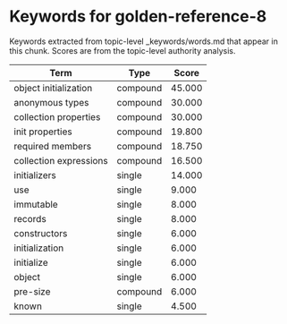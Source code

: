 # Keywords for golden-reference-8

Keywords extracted from topic-level _keywords/words.md that appear in this chunk.
Scores are from the topic-level authority analysis.

| Term | Type | Score |
|------|------|-------|
| object initialization | compound | 45.000 |
| anonymous types | compound | 30.000 |
| collection properties | compound | 30.000 |
| init properties | compound | 19.800 |
| required members | compound | 18.750 |
| collection expressions | compound | 16.500 |
| initializers | single | 14.000 |
| use | single | 9.000 |
| immutable | single | 8.000 |
| records | single | 8.000 |
| constructors | single | 6.000 |
| initialization | single | 6.000 |
| initialize | single | 6.000 |
| object | single | 6.000 |
| pre-size | compound | 6.000 |
| known | single | 4.500 |
